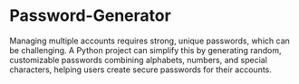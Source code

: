 # Password-Generator
Managing multiple accounts requires strong, unique passwords, which can be challenging. A Python project can simplify this by generating random, customizable passwords combining alphabets, numbers, and special characters, helping users create secure passwords for their accounts.
